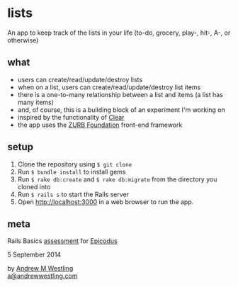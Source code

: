 # lists

An app to keep track of the lists in your life (to-do, grocery, play-, hit-, A-, or otherwise)

## what

* users can create/read/update/destroy lists
* when on a list, users can create/read/update/destroy list items
* there is a one-to-many relationship between a list and items (a list has many items)
* and, of course, this is a building block of an experiment I'm working on
* inspired by the functionality of [Clear](http://realmacsoftware.com/clear)
* the app uses the [ZURB Foundation](http://foundation.zurb.com) front-end framework

## setup

1. Clone the repository using `$ git clone`
1. Run `$ bundle install` to install gems
1. Run `$ rake db:create` and `$ rake db:migrate` from the directory you cloned into
1. Run `$ rails s` to start the Rails server
1. Open [http://localhost:3000](http://localhost:3000/) in a web browser to run the app.

## meta

Rails Basics [assessment](http://www.learnhowtoprogram.com/lessons/rails-basics-assessment) for [Epicodus](http://epicodus.com)

5 September 2014

by [Andrew M Westling](http://andrewwestling.com)  
a@andrewwestling.com